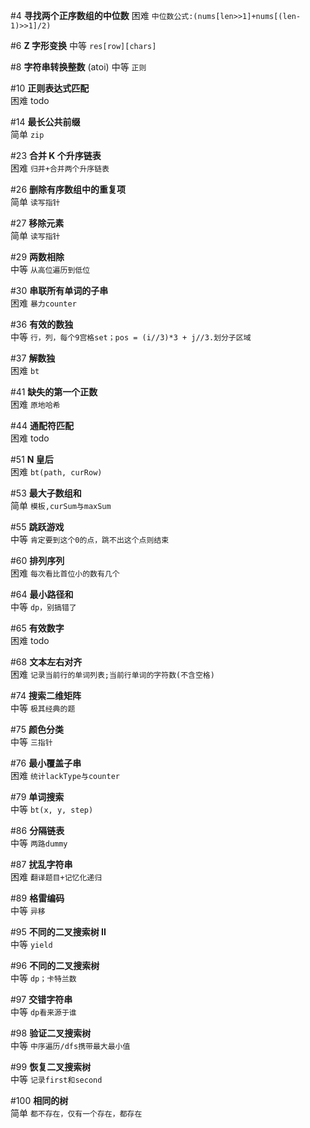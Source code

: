 #4 **寻找两个正序数组的中位数**
困难
`中位数公式:(nums[len>>1]+nums[(len-1)>>1]/2)`

#6 **Z 字形变换**
中等
`res[row][chars]`

#8 **字符串转换整数** (atoi)
中等
`正则`

#10 **正则表达式匹配**  
困难
todo

#14 **最长公共前缀**  
简单
`zip`

#23 **合并 K 个升序链表**  
困难
`归并+合并两个升序链表`

#26 **删除有序数组中的重复项**  
简单
`读写指针`

#27 **移除元素**  
简单
`读写指针`

#29 **两数相除**  
中等
`从高位遍历到低位`

#30 **串联所有单词的子串**  
困难
`暴力counter`

#36 **有效的数独**  
中等
`行，列，每个9宫格set；pos = (i//3)*3 + j//3.划分子区域`

#37 **解数独**  
困难
`bt`

#41 **缺失的第一个正数**  
困难
`原地哈希`

#44 **通配符匹配**  
困难
todo

#51 **N 皇后**  
困难
`bt(path, curRow)`

#53 **最大子数组和**  
简单
`模板,curSum与maxSum`

#55 **跳跃游戏**  
中等
`肯定要到这个0的点，跳不出这个点则结束`

#60 **排列序列**  
困难
`每次看比首位小的数有几个`

#64 **最小路径和**  
中等
`dp，别搞错了`

#65 **有效数字**  
困难
todo

#68 **文本左右对齐**  
困难
`记录当前行的单词列表;当前行单词的字符数(不含空格)`

#74 **搜索二维矩阵**  
中等
`极其经典的题`

#75 **颜色分类**  
中等
`三指针`

#76 **最小覆盖子串**  
困难
`统计lackType与counter`

#79 **单词搜索**  
中等
`bt(x, y, step)`

#86 **分隔链表**  
中等
`两路dummy`

#87 **扰乱字符串**  
困难
`翻译题目+记忆化递归`

#89 **格雷编码**  
中等
`异移`

#95 **不同的二叉搜索树 II**  
中等
`yield`

#96 **不同的二叉搜索树**  
中等
`dp；卡特兰数`

#97 **交错字符串**  
中等
`dp看来源于谁`

#98 **验证二叉搜索树**  
中等
`中序遍历/dfs携带最大最小值`

#99 **恢复二叉搜索树**  
中等
`记录first和second`

#100 **相同的树**  
简单
`都不存在，仅有一个存在，都存在`
